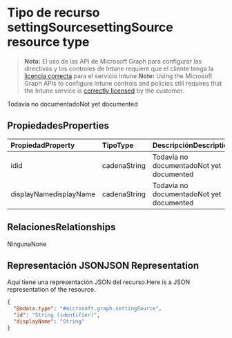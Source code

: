 # <a name="settingsource-resource-type"></a><span data-ttu-id="60ca3-101">Tipo de recurso settingSource</span><span class="sxs-lookup"><span data-stu-id="60ca3-101">settingSource resource type</span></span>

> <span data-ttu-id="60ca3-102">**Nota:** El uso de las API de Microsoft Graph para configurar las directivas y los controles de Intune requiere que el cliente tenga la [licencia correcta](https://go.microsoft.com/fwlink/?linkid=839381) para el servicio Intune.</span><span class="sxs-lookup"><span data-stu-id="60ca3-102">**Note:** Using the Microsoft Graph APIs to configure Intune controls and policies still requires that the Intune service is [correctly licensed](https://go.microsoft.com/fwlink/?linkid=839381) by the customer.</span></span>

<span data-ttu-id="60ca3-103">Todavía no documentado</span><span class="sxs-lookup"><span data-stu-id="60ca3-103">Not yet documented</span></span>
## <a name="properties"></a><span data-ttu-id="60ca3-104">Propiedades</span><span class="sxs-lookup"><span data-stu-id="60ca3-104">Properties</span></span>
|<span data-ttu-id="60ca3-105">Propiedad</span><span class="sxs-lookup"><span data-stu-id="60ca3-105">Property</span></span>|<span data-ttu-id="60ca3-106">Tipo</span><span class="sxs-lookup"><span data-stu-id="60ca3-106">Type</span></span>|<span data-ttu-id="60ca3-107">Descripción</span><span class="sxs-lookup"><span data-stu-id="60ca3-107">Description</span></span>|
|:---|:---|:---|
|<span data-ttu-id="60ca3-108">id</span><span class="sxs-lookup"><span data-stu-id="60ca3-108">id</span></span>|<span data-ttu-id="60ca3-109">cadena</span><span class="sxs-lookup"><span data-stu-id="60ca3-109">String</span></span>|<span data-ttu-id="60ca3-110">Todavía no documentado</span><span class="sxs-lookup"><span data-stu-id="60ca3-110">Not yet documented</span></span>|
|<span data-ttu-id="60ca3-111">displayName</span><span class="sxs-lookup"><span data-stu-id="60ca3-111">displayName</span></span>|<span data-ttu-id="60ca3-112">cadena</span><span class="sxs-lookup"><span data-stu-id="60ca3-112">String</span></span>|<span data-ttu-id="60ca3-113">Todavía no documentado</span><span class="sxs-lookup"><span data-stu-id="60ca3-113">Not yet documented</span></span>|

## <a name="relationships"></a><span data-ttu-id="60ca3-114">Relaciones</span><span class="sxs-lookup"><span data-stu-id="60ca3-114">Relationships</span></span>
<span data-ttu-id="60ca3-115">Ninguna</span><span class="sxs-lookup"><span data-stu-id="60ca3-115">None</span></span>
## <a name="json-representation"></a><span data-ttu-id="60ca3-116">Representación JSON</span><span class="sxs-lookup"><span data-stu-id="60ca3-116">JSON Representation</span></span>
<span data-ttu-id="60ca3-117">Aquí tiene una representación JSON del recurso.</span><span class="sxs-lookup"><span data-stu-id="60ca3-117">Here is a JSON representation of the resource.</span></span>
<!-- {
  "blockType": "resource",
  "@odata.type": "microsoft.graph.settingSource"
}
-->
``` json
{
  "@odata.type": "#microsoft.graph.settingSource",
  "id": "String (identifier)",
  "displayName": "String"
}
```




